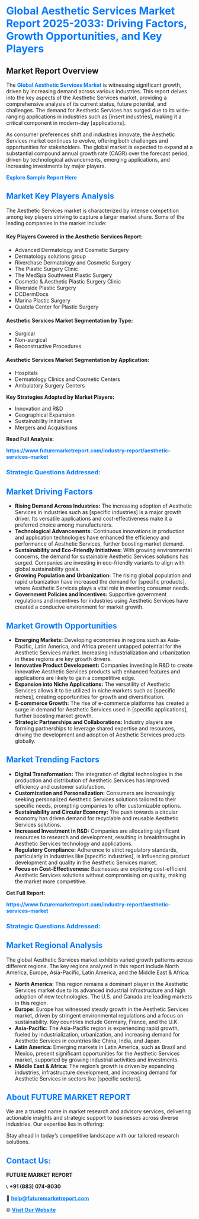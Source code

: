 <h1 style="color: #007BFF;">Global Aesthetic Services Market Report 2025-2033: Driving Factors, Growth Opportunities, and Key Players</h1>

<section id="overview">
<h2>Market Report Overview</h2>
<p>The <a href="https://www.futuremarketreport.com/industry-report/aesthetic-services-market" style="color: #007BFF; text-decoration: none;"><strong>Global Aesthetic Services Market</strong></a> is witnessing significant growth, driven by increasing demand across various industries. This report delves into the key aspects of the Aesthetic Services market, providing a comprehensive analysis of its current status, future potential, and challenges. The demand for Aesthetic Services has surged due to its wide-ranging applications in industries such as [insert industries], making it a critical component in modern-day [applications].</p>
<p>As consumer preferences shift and industries innovate, the Aesthetic Services market continues to evolve, offering both challenges and opportunities for stakeholders. The global market is expected to expand at a substantial compound annual growth rate (CAGR) over the forecast period, driven by technological advancements, emerging applications, and increasing investments by major players.</p>
</section>

<section id="overview">
<p><a href="https://www.futuremarketreport.com/request-sample/reportId=49177" style="color: #007BFF; text-decoration: none;"><strong>Explore Sample Report Here</strong></a></p>
</section>

<section id="key-players">
<h2 style="color: #007BFF;">Market Key Players Analysis</h2>
<p>The Aesthetic Services market is characterized by intense competition among key players striving to capture a larger market share. Some of the leading companies in the market include:</p>
<h4>Key Players Covered in the Aesthetic Services Report:</h4>
<ul><li>Advanced Dermatology and Cosmetic Surgery</li><li>Dermatology solutions group</li><li>Riverchase Dermatology and Cosmetic Surgery</li><li>The Plastic Surgery Clinic</li><li>The MedSpa Southwest Plastic Surgery</li><li>Cosmetic &amp; Aesthetic Plastic Surgery Clinic</li><li>Riverside Plastic Surgery</li><li>DCDermDocs</li><li>Marina Plastic Surgery</li><li>Quatela Center for Plastic Surgery</li></ul>
<h4>Aesthetic Services Market Segmentation by Type:</h4>
<ul><li>Surgical</li><li>Non-surgical</li><li>Reconstructive Procedures</li></ul>

<h4>Aesthetic Services Market Segmentation by Application:</h4>
<ul><li>Hospitals</li><li>Dermatology Clinics and Cosmetic Centers</li><li>Ambulatory Surgery Centers</li></ul>
<p><strong>Key Strategies Adopted by Market Players:</strong></p>
<ul>
<li>Innovation and R&D</li>
<li>Geographical Expansion</li>
<li>Sustainability Initiatives</li>
<li>Mergers and Acquisitions</li>
</ul>
</section>

<section>
<p><strong>Read Full Analysis: </strong></p><a href="https://www.futuremarketreport.com/industry-report/aesthetic-services-market" style="color: #007BFF; text-decoration: none;"><strong>https://www.futuremarketreport.com/industry-report/aesthetic-services-market</strong></a>
<h3 style="color: #007BFF;">Strategic Questions Addressed:</h3>
</section>

<section id="driving-factors">
<h2 style="color: #007BFF;">Market Driving Factors</h2>
<ul>
<li><strong>Rising Demand Across Industries:</strong> The increasing adoption of Aesthetic Services in industries such as [specific industries] is a major growth driver. Its versatile applications and cost-effectiveness make it a preferred choice among manufacturers.</li>
<li><strong>Technological Advancements:</strong> Continuous innovations in production and application technologies have enhanced the efficiency and performance of Aesthetic Services, further boosting market demand.</li>
<li><strong>Sustainability and Eco-Friendly Initiatives:</strong> With growing environmental concerns, the demand for sustainable Aesthetic Services solutions has surged. Companies are investing in eco-friendly variants to align with global sustainability goals.</li>
<li><strong>Growing Population and Urbanization:</strong> The rising global population and rapid urbanization have increased the demand for [specific products], where Aesthetic Services plays a vital role in meeting consumer needs.</li>
<li><strong>Government Policies and Incentives:</strong> Supportive government regulations and incentives for industries using Aesthetic Services have created a conducive environment for market growth.</li>
</ul>
</section>

<section id="growth-opportunities">
<h2 style="color: #007BFF;">Market Growth Opportunities</h2>
<ul>
<li><strong>Emerging Markets:</strong> Developing economies in regions such as Asia-Pacific, Latin America, and Africa present untapped potential for the Aesthetic Services market. Increasing industrialization and urbanization in these regions are key growth drivers.</li>
<li><strong>Innovative Product Development:</strong> Companies investing in R&D to create innovative Aesthetic Services products with enhanced features and applications are likely to gain a competitive edge.</li>
<li><strong>Expansion into Niche Applications:</strong> The versatility of Aesthetic Services allows it to be utilized in niche markets such as [specific niches], creating opportunities for growth and diversification.</li>
<li><strong>E-commerce Growth:</strong> The rise of e-commerce platforms has created a surge in demand for Aesthetic Services used in [specific applications], further boosting market growth.</li>
<li><strong>Strategic Partnerships and Collaborations:</strong> Industry players are forming partnerships to leverage shared expertise and resources, driving the development and adoption of Aesthetic Services products globally.</li>
</ul>
</section>

<section id="trending-factors">
<h2 style="color: #007BFF;">Market Trending Factors</h2>
<ul>
<li><strong>Digital Transformation:</strong> The integration of digital technologies in the production and distribution of Aesthetic Services has improved efficiency and customer satisfaction.</li>
<li><strong>Customization and Personalization:</strong> Consumers are increasingly seeking personalized Aesthetic Services solutions tailored to their specific needs, prompting companies to offer customizable options.</li>
<li><strong>Sustainability and Circular Economy:</strong> The push towards a circular economy has driven demand for recyclable and reusable Aesthetic Services solutions.</li>
<li><strong>Increased Investment in R&D:</strong> Companies are allocating significant resources to research and development, resulting in breakthroughs in Aesthetic Services technology and applications.</li>
<li><strong>Regulatory Compliance:</strong> Adherence to strict regulatory standards, particularly in industries like [specific industries], is influencing product development and quality in the Aesthetic Services market.</li>
<li><strong>Focus on Cost-Effectiveness:</strong> Businesses are exploring cost-efficient Aesthetic Services solutions without compromising on quality, making the market more competitive.</li>
</ul>
</section>

<section>
<p><strong>Get Full Report: </strong></p><a href="https://www.futuremarketreport.com/industry-report/aesthetic-services-market" style="color: #007BFF; text-decoration: none;"><strong>https://www.futuremarketreport.com/industry-report/aesthetic-services-market</strong></a>
<h3 style="color: #007BFF;">Strategic Questions Addressed:</h3>
</section>


<section id="regional-analysis">
<h2 style="color: #007BFF;">Market Regional Analysis</h2>
<p>The global Aesthetic Services market exhibits varied growth patterns across different regions. The key regions analyzed in this report include North America, Europe, Asia-Pacific, Latin America, and the Middle East & Africa:</p>
<ul>
<li><strong>North America:</strong> This region remains a dominant player in the Aesthetic Services market due to its advanced industrial infrastructure and high adoption of new technologies. The U.S. and Canada are leading markets in this region.</li>
<li><strong>Europe:</strong> Europe has witnessed steady growth in the Aesthetic Services market, driven by stringent environmental regulations and a focus on sustainability. Key countries include Germany, France, and the U.K.</li>
<li><strong>Asia-Pacific:</strong> The Asia-Pacific region is experiencing rapid growth, fueled by industrialization, urbanization, and increasing demand for Aesthetic Services in countries like China, India, and Japan.</li>
<li><strong>Latin America:</strong> Emerging markets in Latin America, such as Brazil and Mexico, present significant opportunities for the Aesthetic Services market, supported by growing industrial activities and investments.</li>
<li><strong>Middle East & Africa:</strong> The region’s growth is driven by expanding industries, infrastructure development, and increasing demand for Aesthetic Services in sectors like [specific sectors].</li>
</ul>
</section>

<footer>
<h2 style="color: #007BFF;">About FUTURE MARKET REPORT</h2>
<p>We are a trusted name in market research and advisory services, delivering actionable insights and strategic support to businesses across diverse industries. Our expertise lies in offering:</p>

<p>Stay ahead in today’s competitive landscape with our tailored research solutions.</p>

<h2 style="color: #007BFF;">Contact Us:</h2>
<p><strong>FUTURE MARKET REPORT</strong></p>
<p>📞 <strong>+91 (883) 074-8030</strong></p>
<p>📧 <strong><a href="mailto:help@futuremarketreport.com" style="color: #007BFF;">help@futuremarketreport.com</a></strong></p>
<p>🌐 <strong><a href="https://www.futuremarketreport.com/" style="color: #007BFF;">Visit Our Website</a></strong></p>
</footer>